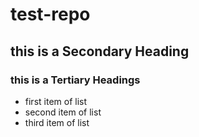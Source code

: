 # test-repo

## this is a Secondary Heading
### this is a Tertiary Headings

* first item of list
* second item of list
* third item of list
